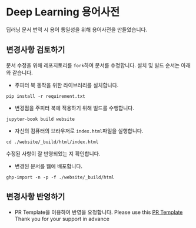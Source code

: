# Deep Learning 용어사전
딥러닝 문서 번역 시 용어 통일성을 위해 용어사전을 만들었습니다.   
   

## 변경사항 검토하기
문서 수정을 위해 레포지토리를 `fork`하여 문서를 수정합니다. 설치 및 빌드 순서는 아래와 같습니다.
   
- 주피터 북 동작을 위한 라이브러리를 설치합니다.
```
pip install -r requirement.txt
```

- 변경점을 주피터 북에 적용하기 위해 빌드를 수행합니다.
```
jupyter-book build website
```

- 자신의 컴퓨터의 브라우저로 `index.html`파일을 실행합니다.
```
cd ./website/_build/html/index.html
```
수정된 사항이 잘 반영되었는 지 확인합니다.

- 변경된 문서를 웹에 배포합니다.
```
ghp-import -n -p -f ./website/_build/html
```
   
## 변경사항 반영하기
- PR Template을 이용하여 반영을 요청합니다.
Please use this [PR Template](https://gist.github.com/gabrielwithappy/55affa9f9c3fc588b5830ce9a0cd1bd1)
Thank you for your support in advance

